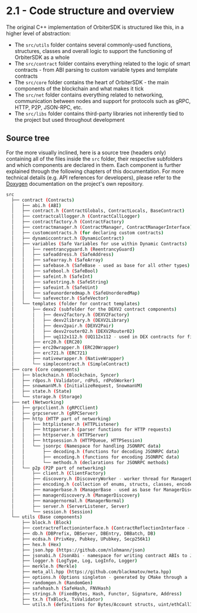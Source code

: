 # 2.1 - Code structure and overview

The original C++ implementation of OrbiterSDK is structured like this, in a higher level of abstraction:

* The `src/utils` folder contains several commonly-used functions, structures, classes and overall logic to support the functioning of OrbiterSDK as a whole
* The `src/contract` folder contains everything related to the logic of smart contracts - from ABI parsing to custom variable types and template contracts
* The `src/core` folder contains the heart of OrbiterSDK - the main components of the blockchain and what makes it tick
* The `src/net` folder contains everything related to networking, communication between nodes and support for protocols such as gRPC, HTTP, P2P, JSON-RPC, etc.
* The `src/libs` folder contains third-party libraries not inherently tied to the project but used throughout development

## Source tree

For the more visually inclined, here is a source tree (headers only) containing all of the files inside the `src` folder, their respective subfolders and which components are declared in them. Each component is further explained through the following chapters of this documentation. For more technical details (e.g. API references for developers), please refer to the [Doxygen](https://www.doxygen.nl) documentation on the project's own repository.

```bash
src
  ├── contract (Contracts)
  │   ├── abi.h (ABI)
  │   ├── contract.h (ContractGlobals, ContractLocals, BaseContract)
  │   ├── contractcalllogger.h (ContractCallLogger)
  │   ├── contractfactory.h (ContractFactory)
  │   ├── contractmanager.h (ContractManager, ContractManagerInterface)
  │   ├── customcontracts.h (for declaring custom contracts)
  │   ├── dynamiccontract.h (DynamicContract)
  │   ├── variables (Safe Variables for use within Dynamic Contracts)
  │   │   ├── reentrancyguard.h (ReentrancyGuard)
  │   │   ├── safeaddress.h (SafeAddress)
  │   │   ├── safearray.h (SafeArray)
  │   │   ├── safebase.h (SafeBase - used as base for all other types)
  │   │   ├── safebool.h (SafeBool)
  │   │   ├── safeint.h (SafeInt)
  │   │   ├── safestring.h (SafeString)
  │   │   ├── safeuint.h (SafeUint)
  │   │   ├── safeunorderedmap.h (SafeUnorderedMap)
  │   │   └── safevector.h (SafeVector)
  │   └── templates (folder for contract templates)
  │       ├── dexv2 (subfolder for the DEXV2 contract components)
  │       │   ├── dexv2factory.h (DEXV2Factory)
  │       │   ├── dexv2library.h (DEXV2Library)
  │       │   ├── dexv2pair.h (DEXV2Pair)
  │       │   ├── dexv2router02.h (DEXV2Router02)
  │       │   ├── uq112x112.h (UQ112x112 - used in DEX contracts for fixed-point fractions)
  │       ├── erc20.h (ERC20)
  │       ├── erc20wrapper.h (ERC20Wrapper)
  │       ├── erc721.h (ERC721)
  │       ├── nativewrapper.h (NativeWrapper)
  │       └── simplecontract.h (SimpleContract)
  ├── core (Core components)
  │   ├── blockchain.h (Blockchain, Syncer)
  │   ├── rdpos.h (Validator, rdPoS, rdPoSWorker)
  │   ├── snowmanVM.h (InitializeRequest, SnowmanVM)
  │   ├── state.h (State)
  │   └── storage.h (Storage)
  ├── net (Networking)
  │   ├── grpcclient.h (gRPCClient)
  │   ├── grpcserver.h (gRPCServer)
  │   ├── http (HTTP part of networking)
  │   │   ├── httplistener.h (HTTPListener)
  │   │   ├── httpparser.h (parser functions for HTTP requests)
  │   │   ├── httpserver.h (HTTPServer)
  │   │   ├── httpsession.h (HTTPQueue, HTTPSession)
  │   │   └── jsonrpc (Namespace for handling JSONRPC data)
  │   │       ├── decoding.h (functions for decoding JSONRPC data)
  │   │       ├── encoding.h (functions for encoding JSONRPC data)
  │   │       └── methods.h (declarations for JSONRPC methods)
  │   └── p2p (P2P part of networking)
  │       ├── client.h (ClientFactory)
  │       ├── discovery.h (DiscoveryWorker - worker thread for ManagerDiscovery)
  │       ├── encoding.h (collection of enums, structs, classes, encoders and decoders used in P2P communications)
  │       ├── managerbase.h (ManagerBase - used as base for ManagerDiscovery and ManagerNormal)
  │       ├── managerdiscovery.h (ManagerDiscovery)
  │       ├── managernormal.h (ManagerNormal)
  │       ├── server.h (ServerListener, Server)
  │       └── session.h (Session)
  └── utils (Base components)
      ├── block.h (Block)
      ├── contractreflectioninterface.h (ContractReflectionInterface - reflection interface for building contracts)
      ├── db.h (DBPrefix, DBServer, DBEntry, DBBatch, DB)
      ├── ecdsa.h (PrivKey, Pubkey, UPubkey, Secp256k1)
      ├── hex.h (Hex)
      ├── json.hpp (https://github.com/nlohmann/json)
      ├── jsonabi.h (JsonAbi - namespace for writing contract ABIs to JSON format)
      ├── logger.h (LogType, Log, LogInfo, Logger)
      ├── merkle.h (Merkle)
      ├── meta_all.hpp (https://github.com/blackmatov/meta.hpp)
      ├── options.h (Options singleton - generated by CMake through a .in file)
      ├── randomgen.h (RandomGen)
      ├── safehash.h (SafeHash, FNVHash)
      ├── strings.h (FixedBytes, Hash, Functor, Signature, Address)
      ├── tx.h (TxBlock, TxValidator)
      └── utils.h (definitions for Bytes/Account structs, uint/ethCallInfo types, Networks, and the Utils namespace)
```

